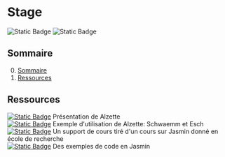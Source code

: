 # Stage

![Static Badge](https://img.shields.io/badge/Télécom-Stage-purple)
![Static Badge](https://img.shields.io/badge/Langage-Jasmin-green)

## Sommaire

0. [Sommaire](#Sommaire)
1. [Ressources](#Ressources)


## Ressources

[![Static Badge](https://img.shields.io/badge/Document-Alzette-blue)](https://eprint.iacr.org/2019/1378.pdf) Présentation de Alzette   
[![Static Badge](https://img.shields.io/badge/Document-Alzette-blue)](https://csrc.nist.gov/CSRC/media/Projects/lightweight-cryptography/documents/finalist-round/updated-spec-doc/sparkle-spec-final.pdf) Exemple d'utilisation de Alzette: Schwaemm et Esch   
[![Static Badge](https://img.shields.io/badge/Document-Jasmin-green)](https://members.loria.fr/VLaporte/files/stv2023_jasmin_easycrypt.pdf) Un support de cours tiré d'un cours sur Jasmin donné en école de recherche   
[![Static Badge](https://img.shields.io/badge/Code-Jasmin-green)](https://members.loria.fr/VLaporte/files/stv2023_jasmin_easycrypt.pdf) Des exemples de code en Jasmin   
